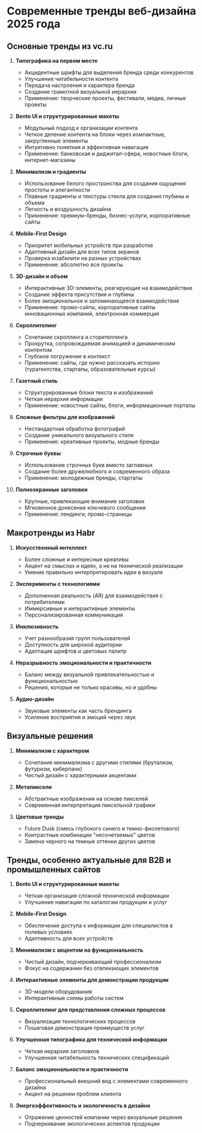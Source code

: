 # Современные тренды веб-дизайна 2025 года

## Основные тренды из vc.ru

1. **Типографика на первом месте**
   - Акцидентные шрифты для выделения бренда среди конкурентов
   - Улучшение читабельности контента
   - Передача настроения и характера бренда
   - Создание грамотной визуальной иерархии
   - Применение: творческие проекты, фестивали, медиа, личные проекты

2. **Bento UI и структурированные макеты**
   - Модульный подход к организации контента
   - Четкое деление контента на блоки через компактные, закругленные элементы
   - Интуитивно понятная и эффективная навигация
   - Применение: банковская и диджитал-сфера, новостные блоги, интернет-магазины

3. **Минимализм и градиенты**
   - Использование белого пространства для создания ощущения простоты и элегантности
   - Плавные градиенты и текстуры стекла для создания глубины и объема
   - Легкость и воздушность дизайна
   - Применение: премиум-бренды, бизнес-услуги, корпоративные сайты

4. **Mobile-First Design**
   - Приоритет мобильных устройств при разработке
   - Адаптивный дизайн для всех типов экранов
   - Проверка юзабилити на разных устройствах
   - Применение: абсолютно все проекты

5. **3D-дизайн и объем**
   - Интерактивные 3D-элементы, реагирующие на взаимодействие
   - Создание эффекта присутствия и глубины
   - Более эмоциональное и запоминающееся взаимодействие
   - Применение: промо-сайты, корпоративные сайты инновационных компаний, электронная коммерция

6. **Скроллителинг**
   - Сочетание скроллинга и сторителлинга
   - Прокрутка, сопровождаемая анимацией и динамическим контентом
   - Глубокое погружение в контекст
   - Применение: сайты, где нужно рассказать историю (турагентства, стартапы, образовательные курсы)

7. **Газетный стиль**
   - Структурированные блоки текста и изображений
   - Четкая иерархия информации
   - Применение: новостные сайты, блоги, информационные порталы

8. **Сложные фильтры для изображений**
   - Нестандартная обработка фотографий
   - Создание уникального визуального стиля
   - Применение: креативные проекты, модные бренды

9. **Строчные буквы**
   - Использование строчных букв вместо заглавных
   - Создание более дружелюбного и современного образа
   - Применение: молодежные бренды, стартапы

10. **Полноэкранные заголовки**
    - Крупные, привлекающие внимание заголовки
    - Мгновенное донесение ключевого сообщения
    - Применение: лендинги, промо-страницы

## Макротренды из Habr

1. **Искусственный интеллект**
   - Более сложные и интересные креативы
   - Акцент на смыслах и идеях, а не на технической реализации
   - Умение правильно интерпретировать идеи в визуале

2. **Эксперименты с технологиями**
   - Дополненная реальность (AR) для взаимодействия с потребителями
   - Иммерсивные и интерактивные элементы
   - Персонализированная коммуникация

3. **Инклюзивность**
   - Учет разнообразия групп пользователей
   - Доступность для широкой аудитории
   - Адаптация шрифтов и цветовых палитр

4. **Неразрывность эмоциональности и практичности**
   - Баланс между визуальной привлекательностью и функциональностью
   - Решения, которые не только красивы, но и удобны

5. **Аудио-дизайн**
   - Звуковые элементы как часть брендинга
   - Усиление восприятия и эмоций через звук

## Визуальные решения

1. **Минимализм с характером**
   - Сочетание минимализма с другими стилями (брутализм, футуризм, киберпанк)
   - Чистый дизайн с характерными акцентами

2. **Метапиксели**
   - Абстрактные изображения на основе пикселей
   - Современная интерпретация пиксельной графики

3. **Цветовые тренды**
   - Future Dusk (смесь глубокого синего и темно-фиолетового)
   - Контрастные комбинации "несочетаемых" цветов
   - Замена черного на темные оттенки других цветов

## Тренды, особенно актуальные для B2B и промышленных сайтов

1. **Bento UI и структурированные макеты**
   - Четкая организация сложной технической информации
   - Улучшение навигации по каталогам продукции и услуг

2. **Mobile-First Design**
   - Обеспечение доступа к информации для специалистов в полевых условиях
   - Адаптивность для всех устройств

3. **Минимализм с акцентом на функциональность**
   - Чистый дизайн, подчеркивающий профессионализм
   - Фокус на содержании без отвлекающих элементов

4. **Интерактивные элементы для демонстрации продукции**
   - 3D-модели оборудования
   - Интерактивные схемы работы систем

5. **Скроллителинг для представления сложных процессов**
   - Визуализация технологических процессов
   - Пошаговая демонстрация преимуществ услуг

6. **Улучшенная типографика для технической информации**
   - Четкая иерархия заголовков
   - Улучшенная читабельность технических спецификаций

7. **Баланс эмоциональности и практичности**
   - Профессиональный внешний вид с элементами современного дизайна
   - Акцент на решении проблем клиента

8. **Энергоэффективность и экологичность в дизайне**
   - Отражение ценностей компании через визуальные решения
   - Подчеркивание экологических аспектов продукции
